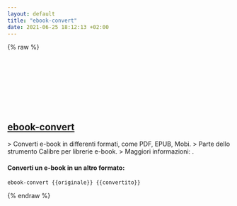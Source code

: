 ```yaml
---
layout: default
title: "ebook-convert"
date: 2021-06-25 18:12:13 +02:00
---
```

{% raw %}
<h2 id="ebook-convert">
  <a href="/it/common/ebook-convert.html">ebook-convert</a> <a href="#ebook-convert"><svg class="icon">
    <use href="/assets/images/unicode_sprite.svg#link" />
  </svg></a>
</h2>
> Converti e-book in differenti formati, come PDF, EPUB, Mobi.
> Parte dello strumento Calibre per librerie e-book.
> Maggiori informazioni: <https://manual.calibre-ebook.com/generated/en/ebook-convert.html>.

#### Converti un e-book in un altro formato:
```shell
ebook-convert {{originale}} {{convertito}}
```
{% endraw %}